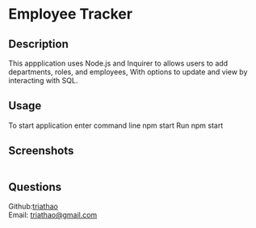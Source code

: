 # Employee Tracker

## Description

This appplication uses Node.js and Inquirer to allows users to add departments, roles, and employees, With options to update and view by interacting with SQL.

## Usage

To start application enter command line npm start
Run npm start

## Screenshots

<img src="" alt="">


## Questions

Github:<a href="https://github.com/triathao">triathao</a> <br>
Email: <a href="triathao@gmail.com">triathao@gmail.com</a>

